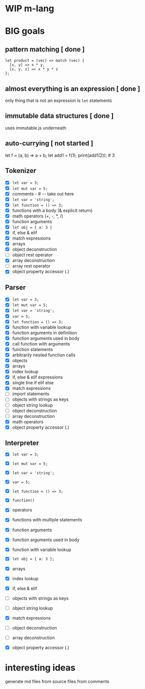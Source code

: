 # WIP m-lang

# BIG goals

## pattern matching [ done ]

```
let product = (vec) => match (vec) {
  [x, y] => x * y,
  [x, y, z] => x * y * z
};
```

## almost everything is an expression [ done ]

only thing that is not an expression is `let` statements

## immutable data structures [ done ]

uses immutable.js underneath

## auto-currying [ not started ]

let f = (a, b) => a + b;
let add1 = f(1);
print(add1(2)); # 3

## Tokenizer

- [x] `let var = 3;`
- [x] `let mut var = 5;`
- [x] comments - # -- take out here
- [x] `let var = 'string';`
- [x] `let function = () => 3;`
- [x] functions with a body (& explicit return)
- [x] math operators (+, -, *, /)
- [x] function arguments
- [x] `let obj = { a: 3 }`
- [x] if, else & elif
- [x] match expressions
- [x] arrays
- [x] object deconstruction
- [ ] object rest operator
- [x] array deconstruction
- [ ] array rest operator
- [x] object property accessor (.)

## Parser

- [x] `let var = 3;`
- [x] `let mut var = 5;`
- [x] `let var = 'string';`
- [x] `var = 5;`
- [x] `let function = () => 3;`
- [x] function with variable lookup
- [x] function arguments in definition
- [x] function arguments used in body
- [x] call function with arguments
- [x] function statements
- [x] arbitrarily nested function calls
- [x] objects
- [x] arrays
 - [x] index lookup
- [x] if, else & elif expressions
 - [x] single line if elif else
- [x] match expressions
- [ ] import statements
- [ ] objects with strings as keys
- [ ] object string lookup
- [ ] object deconstruction
- [ ] array deconstruction
- [x] math operators
- [x] object property accessor (.)

## Interpreter

- [x] `let var = 3;`
- [x] `let mut var = 5;`
- [x] `let var = 'string';`
- [x] `var = 5;`
- [x] `let function = () => 3;`
- [x] `function()`
- [x] operators
- [x] functions with multiple statements
- [x] function arguments
- [x] function arguments used in body
- [x] function with variable lookup
- [x] `let obj = { a: 3 };`
- [x] arrays
 - [x] index lookup
- [x] if, else & elif
- [ ] objects with strings as keys
- [ ] object string lookup
- [x] match expressions
- [ ] object deconstruction
- [ ] array deconstruction
- [x] object property accessor (.)


# interesting ideas

generate md files from source files from comments